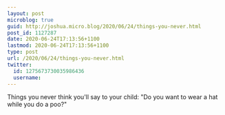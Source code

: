 ```yaml
---
layout: post
microblog: true
guid: http://joshua.micro.blog/2020/06/24/things-you-never.html
post_id: 1127287
date: 2020-06-24T17:13:56+1100
lastmod: 2020-06-24T17:13:56+1100
type: post
url: /2020/06/24/things-you-never.html
twitter:
  id: 1275673730035986436
  username: 
---
```

Things you never think you'll say to your child: "Do you want to wear a hat while you do a poo?"
